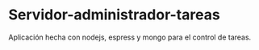 # Servidor-administrador-tareas
Aplicación hecha con nodejs, espress y mongo para el control de tareas.
